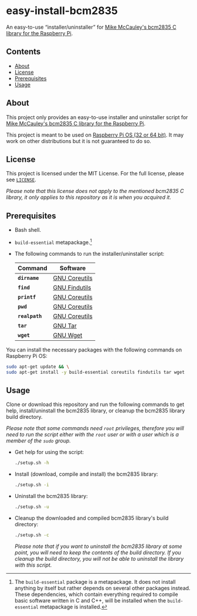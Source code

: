 # easy-install-bcm2835

An easy-to-use “installer/uninstaller” for [Mike McCauley's bcm2835 C library for the Raspberry Pi](https://www.airspayce.com/mikem/bcm2835/).

## Contents

* [About](#about)
* [License](#license)
* [Prerequisites](#prerequisites)
* [Usage](#usage)

## About

This project only provides an easy-to-use installer and uninstaller script for [Mike McCauley's bcm2835 C library for the Raspberry Pi](https://www.airspayce.com/mikem/bcm2835/).

This project is meant to be used on [Raspberry Pi OS (32 or 64 bit)](https://www.raspberrypi.com/software/). It may work on other distributions but it is not guaranteed to do so.

## License

This project is licensed under the MIT License. For the full license, please see [`LICENSE`](LICENSE).

_Please note that this license does not apply to the mentioned bcm2835 C library, it only applies to this repository as it is when you acquired it._

## Prerequisites

* Bash shell.
* `build-essential` metapackage.[^1]
* The following commands to run the installer/uninstaller script:

  | Command        | Software                            |
  |----------------|-------------------------------------|
  | __`dirname`__  | [GNU Coreutils][gnu-coreutils-link] |
  | __`find`__     | [GNU Findutils][gnu-findutils-link] |
  | __`printf`__   | [GNU Coreutils][gnu-coreutils-link] |
  | __`pwd`__      | [GNU Coreutils][gnu-coreutils-link] |
  | __`realpath`__ | [GNU Coreutils][gnu-coreutils-link] |
  | __`tar`__      | [GNU Tar][gnu-tar-link]             |
  | __`wget`__     | [GNU Wget][gnu-wget-link]           |

[gnu-coreutils-link]: https://www.gnu.org/software/coreutils/
[gnu-findutils-link]: https://www.gnu.org/software/findutils/
[gnu-tar-link]:       https://www.gnu.org/software/tar/
[gnu-wget-link]:      https://www.gnu.org/software/wget/

You can install the necessary packages with the following commands on Raspberry Pi OS:

```bash
sudo apt-get update && \
sudo apt-get install -y build-essential coreutils findutils tar wget
```

[^1]: The `build-essential` package is a metapackage. It does not install anything by itself but rather depends on several other packages instead. These dependencies, which contain everything required to compile basic software written in C and C++, will be installed when the `build-essential` metapackage is installed.

## Usage

Clone or download this repository and run the following commands to get help, install/uninstall the bcm2835 library, or cleanup the bcm2835 library build directory.

_Please note that some commands need `root` privileges, therefore you will need to run the script either with the `root` user or with a user which is a member of the `sudo` group._

* Get help for using the script:

  ```bash
  ./setup.sh -h
  ```

* Install (download, compile and install) the bcm2835 library:

  ```bash
  ./setup.sh -i
  ```

* Uninstall the bcm2835 library:

  ```bash
  ./setup.sh -u
  ```

* Cleanup the downloaded and compiled bcm2835 library's build directory:

  ```bash
  ./setup.sh -c
  ```

  _Please note that if you want to uninstall the bcm2835 library at some point, you will need to keep the contents of the build directory. If you cleanup the build directory, you will not be able to uninstall the library with this script._
